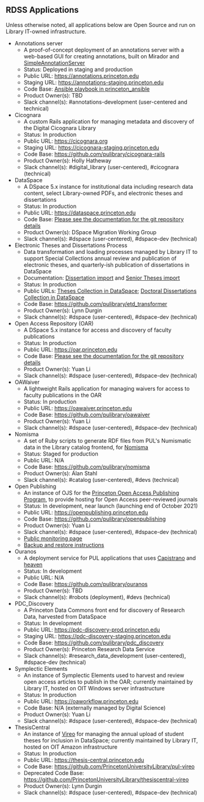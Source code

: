 ## RDSS Applications
Unless otherwise noted, all applications below are Open Source and run on Library IT-owned infrastructure.
* Annotations server
  * A proof-of-concept deployment of an annotations server with a web-based GUI for creating annotations, built on Mirador and [SimpleAnnotationServer](https://github.com/glenrobson/SimpleAnnotationServer)
  * Status: Deployed in staging and production
  * Public URL: https://annotations.princeton.edu
  * Staging URL: https://annotations-staging.princeton.edu
  * Code Base: [Ansible playbook in princeton_ansible](https://github.com/pulibrary/princeton_ansible/blob/main/playbooks/annotations_production.yml)
  * Product Owner(s): TBD
  * Slack channel(s): #annotations-development (user-centered and technical)
* Cicognara
  * A custom Rails application for managing metadata and discovery of the Digital Cicognara Library
  * Status: In production
  * Public URL: https://cicognara.org
  * Staging URL: https://cicognara-staging.princeton.edu
  * Code Base: https://github.com/pulibrary/cicognara-rails
  * Product Owner(s): Holly Hatheway
  * Slack channel(s): #digital_library (user-centered), #cicognara (technical)
* DataSpace
  * A DSpace 5.x instance for institutional data including research data content, select Library-owned PDFs, and electronic theses and dissertations
  * Status: In production
  * Public URL: https://dataspace.princeton.edu
  * Code Base: [Please see the documentation for the git repository details](dataspace/git.md)
  * Product Owner(s): DSpace Migration Working Group
  * Slack channel(s): #dspace (user-centered), #dspace-dev (technical)
* Electronic Theses and Dissertations Process
  * Data transformation and loading processes managed by Library IT to support Special Collections annual review and publication of electronic theses, and quarterly-ish publication of dissertations in DataSpace
  * Documentation: [Dissertation import](https://pulibrary.github.io/etd_transformer/process-dissertations.html) and [Senior Theses import](https://pulibrary.github.io/etd_transformer/process-theses.html)
  * Status: In production
  * Public URLs: [Theses Collection in DataSpace](https://dataspace.princeton.edu/handle/88435/dsp019c67wm88m); [Doctoral Dissertations Collection in DataSpace](https://dataspace.princeton.edu/handle/88435/dsp01td96k251d)
  * Code Base: https://github.com/pulibrary/etd_transformer
  * Product Owner(s): Lynn Durgin
  * Slack channel(s): #dspace (user-centered), #dspace-dev (technical)
* Open Access Repository (OAR)
  * A DSpace 5.x instance for access and discovery of faculty publications
  * Status: In production
  * Public URL: https://oar.princeton.edu
  * Code Base: [Please see the documentation for the git repository details](oar/git.md)
  * Product Owner(s): Yuan Li
  * Slack channel(s): #dspace (user-centered), #dspace-dev (technical)
* OAWaiver
  * A lightweight Rails application for managing waivers for access to faculty publications in the OAR
  * Status: In production
  * Public URL: https://oawaiver.princeton.edu
  * Code Base: https://github.com/pulibrary/oawaiver
  * Product Owner(s): Yuan Li
  * Slack channel(s): #dspace (user-centered), #dspace-dev (technical)
* Nomisma
  * A set of Ruby scripts to generate RDF files from PUL's Numismatic data in the Library catalog frontend, for [Nomisma](http://nomisma.org/)
  * Status: Staged for production
  * Public URL: N/A
  * Code Base: https://github.com/pulibrary/nomisma
  * Product Owner(s): Alan Stahl
  * Slack channel(s): #catalog (user-centered), #devs (technical)
* Open Publishing
  * An instance of OJS for the [Princeton Open Access Publishing Program](https://library.princeton.edu/services/open-access-publishing-program), to provide hosting for Open Access peer-reviewed journals
  * Status: In development, near launch (launching end of October 2021)
  * Public URL: https://openpublishing.princeton.edu
  * Code Base: https://github.com/pulibrary/openpublishing
  * Product Owner(s): Yuan Li
  * Slack channel(s): #dspace (user-centered), #dspace-dev (technical)
  * [Public monitoring page](https://0f636d4c-7961-4c35-aece-0e58925491bd.site.hbuptime.com/)
  * [Backup and restore instructions](ojs.md)
* Ouranos
  * A deployment service for PUL applications that uses [Capistrano](https://capistranorb.com/) and [heaven](https://github.com/atmos/heaven)
  * Status: In development
  * Public URL: N/A
  * Code Base: https://github.com/pulibrary/ouranos
  * Product Owner(s): TBD
  * Slack channel(s): #robots (deployment), #devs (technical)
* PDC_Discovery
  * A Princeton Data Commons front end for discovery of Research Data, harvested from DataSpace
  * Status: In development
  * Public URL: https://pdc-discovery-prod.princeton.edu
  * Staging URL: https://pdc-discovery-staging.princeton.edu
  * Code Base: https://github.com/pulibrary/pdc_discovery
  * Product Owner(s): Princeton Research Data Service
  * Slack channel(s): #research_data_development (user-centered), #dspace-dev (technical)
* Symplectic Elements
  * An instance of Symplectic Elements used to harvest and review open access articles to publish in the OAR; currently maintained by Library IT, hosted on OIT Windows server infrastructure
  * Status: In production
  * Public URL: https://oaworkflow.princeton.edu
  * Code Base: N/A (externally managed by Digital Science)
  * Product Owner(s): Yuan Li
  * Slack channel(s): #dspace (user-centered), #dspace-dev (technical)
* ThesisCentral
  * An instance of [Vireo](https://github.com/TexasDigitalLibrary/Vireo) for managing the annual upload of student theses for inclusion in DataSpace; currently maintained by Library IT, hosted on OIT Amazon infrastructure
  * Status: In production
  * Public URL: https://thesis-central.princeton.edu
  * Code Base: https://github.com/PrincetonUniversityLibrary/pul-vireo
  * Deprecated Code Base: https://github.com/PrincetonUniversityLibrary/thesiscentral-vireo
  * Product Owner(s): Lynn Durgin
  * Slack channel(s): #dspace (user-centered), #dspace-dev (technical)

